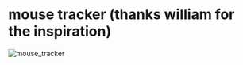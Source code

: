 # mouse tracker (thanks william for the inspiration)

![mouse_tracker](https://user-images.githubusercontent.com/46613983/180634185-b79cdda1-08b6-4a36-944a-03ce4721aee2.gif)
